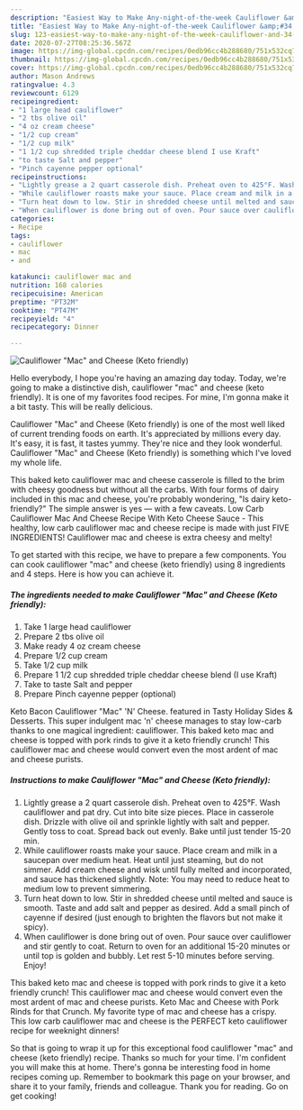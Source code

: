 ```yaml
---
description: "Easiest Way to Make Any-night-of-the-week Cauliflower &amp;#34;Mac&amp;#34; and Cheese (Keto friendly)"
title: "Easiest Way to Make Any-night-of-the-week Cauliflower &amp;#34;Mac&amp;#34; and Cheese (Keto friendly)"
slug: 123-easiest-way-to-make-any-night-of-the-week-cauliflower-and-34-mac-and-34-and-cheese-keto-friendly
date: 2020-07-27T08:25:36.567Z
image: https://img-global.cpcdn.com/recipes/0edb96cc4b288680/751x532cq70/cauliflower-mac-and-cheese-keto-friendly-recipe-main-photo.jpg
thumbnail: https://img-global.cpcdn.com/recipes/0edb96cc4b288680/751x532cq70/cauliflower-mac-and-cheese-keto-friendly-recipe-main-photo.jpg
cover: https://img-global.cpcdn.com/recipes/0edb96cc4b288680/751x532cq70/cauliflower-mac-and-cheese-keto-friendly-recipe-main-photo.jpg
author: Mason Andrews
ratingvalue: 4.3
reviewcount: 6129
recipeingredient:
- "1 large head cauliflower"
- "2 tbs olive oil"
- "4 oz cream cheese"
- "1/2 cup cream"
- "1/2 cup milk"
- "1 1/2 cup shredded triple cheddar cheese blend I use Kraft"
- "to taste Salt and pepper"
- "Pinch cayenne pepper optional"
recipeinstructions:
- "Lightly grease a 2 quart casserole dish. Preheat oven to 425°F. Wash cauliflower and pat dry. Cut into bite size pieces. Place in casserole dish. Drizzle with olive oil and sprinkle lightly with salt and pepper. Gently toss to coat. Spread back out evenly. Bake until just tender 15-20 min."
- "While cauliflower roasts make your sauce. Place cream and milk in a saucepan over medium heat. Heat until just steaming, but do not simmer. Add cream cheese and wisk until fully melted and incorporated, and sauce has thickened slightly. Note: You may need to reduce heat to medium low to prevent simmering."
- "Turn heat down to low. Stir in shredded cheese until melted and sauce is smooth. Taste and add salt and pepper as desired. Add a small pinch of cayenne if desired (just enough to brighten the flavors but not make it spicy)."
- "When cauliflower is done bring out of oven. Pour sauce over cauliflower and stir gently to coat. Return to oven for an additional 15-20 minutes or until top is golden and bubbly. Let rest 5-10 minutes before serving. Enjoy!"
categories:
- Recipe
tags:
- cauliflower
- mac
- and

katakunci: cauliflower mac and 
nutrition: 168 calories
recipecuisine: American
preptime: "PT32M"
cooktime: "PT47M"
recipeyield: "4"
recipecategory: Dinner

---
```



![Cauliflower &#34;Mac&#34; and Cheese (Keto friendly)](https://img-global.cpcdn.com/recipes/0edb96cc4b288680/751x532cq70/cauliflower-mac-and-cheese-keto-friendly-recipe-main-photo.jpg)

Hello everybody, I hope you're having an amazing day today. Today, we're going to make a distinctive dish, cauliflower &#34;mac&#34; and cheese (keto friendly). It is one of my favorites food recipes. For mine, I'm gonna make it a bit tasty. This will be really delicious.

Cauliflower &#34;Mac&#34; and Cheese (Keto friendly) is one of the most well liked of current trending foods on earth. It's appreciated by millions every day. It's easy, it is fast, it tastes yummy. They're nice and they look wonderful. Cauliflower &#34;Mac&#34; and Cheese (Keto friendly) is something which I've loved my whole life.

This baked keto cauliflower mac and cheese casserole is filled to the brim with cheesy goodness but without all the carbs. With four forms of dairy included in this mac and cheese, you&#39;re probably wondering, &#34;Is dairy keto-friendly?&#34; The simple answer is yes — with a few caveats. Low Carb Cauliflower Mac And Cheese Recipe With Keto Cheese Sauce - This healthy, low carb cauliflower mac and cheese recipe is made with just FIVE INGREDIENTS! Cauliflower mac and cheese is extra cheesy and melty!


To get started with this recipe, we have to prepare a few components. You can cook cauliflower &#34;mac&#34; and cheese (keto friendly) using 8 ingredients and 4 steps. Here is how you can achieve it.

<!--inarticleads1-->

##### The ingredients needed to make Cauliflower &#34;Mac&#34; and Cheese (Keto friendly):

1. Take 1 large head cauliflower
1. Prepare 2 tbs olive oil
1. Make ready 4 oz cream cheese
1. Prepare 1/2 cup cream
1. Take 1/2 cup milk
1. Prepare 1 1/2 cup shredded triple cheddar cheese blend (I use Kraft)
1. Take to taste Salt and pepper
1. Prepare Pinch cayenne pepper (optional)


Keto Bacon Cauliflower &#34;Mac&#34; &#39;N&#39; Cheese. featured in Tasty Holiday Sides &amp; Desserts. This super indulgent mac &#39;n&#39; cheese manages to stay low-carb thanks to one magical ingredient: cauliflower. This baked keto mac and cheese is topped with pork rinds to give it a keto friendly crunch! This cauliflower mac and cheese would convert even the most ardent of mac and cheese purists. 

<!--inarticleads2-->

##### Instructions to make Cauliflower &#34;Mac&#34; and Cheese (Keto friendly):

1. Lightly grease a 2 quart casserole dish. Preheat oven to 425°F. Wash cauliflower and pat dry. Cut into bite size pieces. Place in casserole dish. Drizzle with olive oil and sprinkle lightly with salt and pepper. Gently toss to coat. Spread back out evenly. Bake until just tender 15-20 min.
1. While cauliflower roasts make your sauce. Place cream and milk in a saucepan over medium heat. Heat until just steaming, but do not simmer. Add cream cheese and wisk until fully melted and incorporated, and sauce has thickened slightly. Note: You may need to reduce heat to medium low to prevent simmering.
1. Turn heat down to low. Stir in shredded cheese until melted and sauce is smooth. Taste and add salt and pepper as desired. Add a small pinch of cayenne if desired (just enough to brighten the flavors but not make it spicy).
1. When cauliflower is done bring out of oven. Pour sauce over cauliflower and stir gently to coat. Return to oven for an additional 15-20 minutes or until top is golden and bubbly. Let rest 5-10 minutes before serving. Enjoy!


This baked keto mac and cheese is topped with pork rinds to give it a keto friendly crunch! This cauliflower mac and cheese would convert even the most ardent of mac and cheese purists. Keto Mac and Cheese with Pork Rinds for that Crunch. My favorite type of mac and cheese has a crispy. This low carb cauliflower mac and cheese is the PERFECT keto cauliflower recipe for weeknight dinners! 

So that is going to wrap it up for this exceptional food cauliflower &#34;mac&#34; and cheese (keto friendly) recipe. Thanks so much for your time. I'm confident you will make this at home. There's gonna be interesting food in home recipes coming up. Remember to bookmark this page on your browser, and share it to your family, friends and colleague. Thank you for reading. Go on get cooking!
